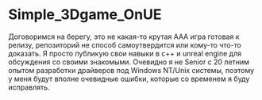 # Simple_3Dgame_OnUE
Договоримся на берегу, это не какая-то крутая AAA игра готовая к релизу, репозиторий не способ самоутвердится или кому-то что-то доказать. Я просто публикую свои навыки в c++ и unreal engine для обсуждения со своими знакомыми. Очевидно я не Senior с 20 летним опытом разработки драйверов под Windows NT/Unix системы, поэтому у меня будут вполне очевидные ошибки, которые со временем я буду исправлять.

